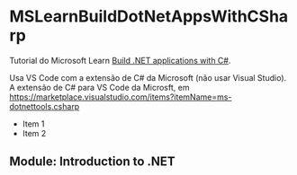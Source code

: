 # MSLearnBuildDotNetAppsWithCSharp
Tutorial do Microsoft Learn [Build .NET applications with C#](https://docs.microsoft.com/en-us/learn/paths/build-dotnet-applications-csharp/).

Usa VS Code com a extensão de C# da Microsoft (não usar Visual Studio). A extensão de C# para VS Code da Microsft, em https://marketplace.visualstudio.com/items?itemName=ms-dotnettools.csharp

- Item 1
- Item 2

## Module: Introduction to .NET

